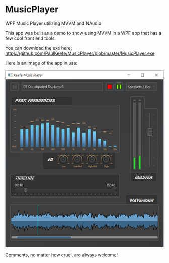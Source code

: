 # MusicPlayer
WPF Music Player utilizing MVVM and NAudio

This app was built as a demo to show using MVVM in a WPF app that has a few cool front end tools. 

You can download the exe here: https://github.com/PaulKeefe/MusicPlayer/blob/master/MusicPlayer.exe

Here is an image of the app in use:

![alt tag](https://github.com/PaulKeefe/MusicPlayer/blob/master/wpf_music_player.png)


Comments, no matter how cruel, are always welcome!
